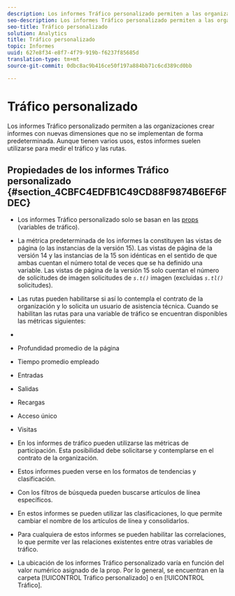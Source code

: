 ```yaml
---
description: Los informes Tráfico personalizado permiten a las organizaciones crear informes con nuevas dimensiones que no se implementan de forma predeterminada. Aunque tienen varios usos, estos informes suelen utilizarse para medir el tráfico y las rutas.
seo-description: Los informes Tráfico personalizado permiten a las organizaciones crear informes con nuevas dimensiones que no se implementan de forma predeterminada. Aunque tienen varios usos, estos informes suelen utilizarse para medir el tráfico y las rutas.
seo-title: Tráfico personalizado
solution: Analytics
title: Tráfico personalizado
topic: Informes
uuid: 627e8f34-e8f7-4f79-919b-f6237f85685d
translation-type: tm+mt
source-git-commit: 0dbc8ac9b416ce50f197a884bb71c6cd389cd0bb

---
```



# Tráfico personalizado

Los informes Tráfico personalizado permiten a las organizaciones crear informes con nuevas dimensiones que no se implementan de forma predeterminada. Aunque tienen varios usos, estos informes suelen utilizarse para medir el tráfico y las rutas.

## Propiedades de los informes Tráfico personalizado {#section_4CBFC4EDFB1C49CD88F9874B6EF6FDEC}

* Los informes Tráfico personalizado solo se basan en las [props](https://marketing.adobe.com/resources/help/en_US/sc/implement/c_propn.html) (variables de tráfico).
* La métrica predeterminada de los informes la constituyen las vistas de página (o las instancias de la versión 15). Las vistas de página de la versión 14 y las instancias de la 15 son idénticas en el sentido de que ambas cuentan el número total de veces que se ha definido una variable. Las vistas de página de la versión 15 solo cuentan el número de solicitudes de imagen solicitudes de *`s.t()`* imagen (excluidas *`s.tl()`* solicitudes).

* Las rutas pueden habilitarse si así lo contempla el contrato de la organización y lo solicita un usuario de asistencia técnica. Cuando se habilitan las rutas para una variable de tráfico se encuentran disponibles las métricas siguientes:
* 

   * Profundidad promedio de la página
   * Tiempo promedio empleado
   * Entradas
   * Salidas
   * Recargas
   * Acceso único
   * Visitas

* En los informes de tráfico pueden utilizarse las métricas de participación. Esta posibilidad debe solicitarse y contemplarse en el contrato de la organización.
* Estos informes pueden verse en los formatos de tendencias y clasificación.
* Con los filtros de búsqueda pueden buscarse artículos de línea específicos.
* En estos informes se pueden utilizar las clasificaciones, lo que permite cambiar el nombre de los artículos de línea y consolidarlos.
* Para cualquiera de estos informes se pueden habilitar las correlaciones, lo que permite ver las relaciones existentes entre otras variables de tráfico.
* La ubicación de los informes Tráfico personalizado varía en función del valor numérico asignado de la prop. Por lo general, se encuentran en la carpeta [!UICONTROL Tráfico personalizado] o en [!UICONTROL Tráfico].

